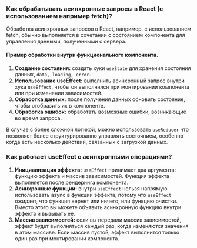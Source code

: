 ### Как обрабатывать асинхронные запросы в React (с использованием например fetch)?
Обработка асинхронных запросов в React, например, с использованием fetch, обычно выполняется в сочетании с состоянием 
компонента для управления данными, полученными с сервера.

#### Пример обработки внутри функционального компонента.

1. **Создание состояния:** создать хуки ``useState`` для хранения состояния данных, ``data, loading, error``.
2. **Использование useEffect:** выполнить асинхронный запрос внутри хука ``useEffect``, чтобы он выполнялся при 
монтировании компонента или при изменении зависимостей.
3. **Обработка данных:** после получения данных обновить состояние, чтобы отобразить их в компоненте.
4. **Обработка ошибок:** обработать возможные ошибки, возникающие во время запроса.

В случае с более сложной логикой, можно использовать ``useReducer`` что позволяет более структурированно управлять 
состоянием, особенно когда есть несколько действий, связанных с загрузкой данных.

### Как работает useEffect с асинхронными операциями?
1. **Инициализация эффекта:** ``useEffect`` принимает два аргумента: функцию эффекта и массив зависимостей.
Функция эффекта выполняется после рендеринга компонента.
2. **Асинхронные функции:** внутри ``useEffect`` нельзя напрямую использовать async в функции эффекта, потому что 
``useEffect`` ожидает, что функция вернет или ничего, или функцию очистки. Вместо этого вы можете объявить 
асинхронную функцию внутри эффекта и вызывать её.
3. **Массив зависимостей:** если вы передали массив зависимостей, эффект будет выполняться каждый раз, когда 
изменяются значения в этом массиве. Если массив пустой, эффект выполнится только один раз при монтировании 
компонента.